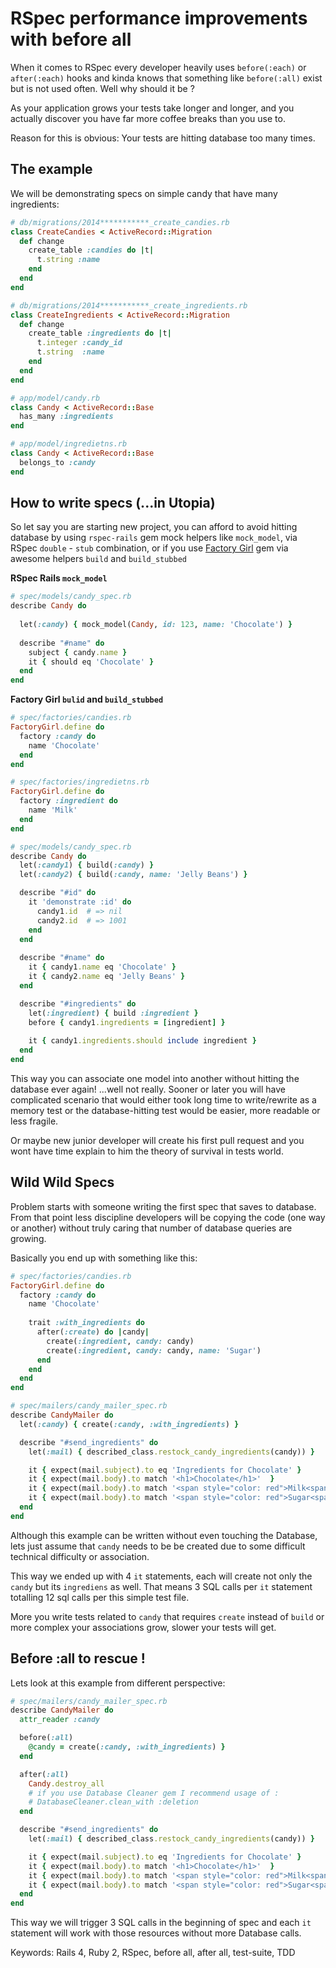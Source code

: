 # RSpec performance improvements with before all

When it comes to RSpec every developer heavily uses `before(:each)` or
`after(:each)` hooks and kinda knows that something like
`before(:all)` exist but is not used often. Well why should it be ?

As your application grows your tests take longer and longer, and you
actually discover you have far more coffee breaks than you use to.

Reason for this is obvious: Your tests are hitting database too many times.
 
## The example

We will be demonstrating specs on simple candy that have many ingredients:

```ruby
# db/migrations/2014***********_create_candies.rb
class CreateCandies < ActiveRecord::Migration
  def change
    create_table :candies do |t|
      t.string :name
    end
  end
end

# db/migrations/2014***********_create_ingredients.rb
class CreateIngredients < ActiveRecord::Migration
  def change
    create_table :ingredients do |t|
      t.integer :candy_id
      t.string  :name
    end
  end
end

# app/model/candy.rb
class Candy < ActiveRecord::Base
  has_many :ingredients
end

# app/model/ingredietns.rb
class Candy < ActiveRecord::Base
  belongs_to :candy
end
```

## How to write specs (...in Utopia) 

So let say you are starting new project, you can afford to avoid hitting
database by using `rspec-rails` gem mock helpers like `mock_model`, via
RSpec `double` - `stub` combination, or if you use [Factory Girl](https://github.com/thoughtbot/factory_girl)
gem via awesome helpers `build` and `build_stubbed`

**RSpec Rails `mock_model`**

```ruby
# spec/models/candy_spec.rb
describe Candy do
  
  let(:candy) { mock_model(Candy, id: 123, name: 'Chocolate') }
  
  describe "#name" do
    subject { candy.name }
    it { should eq 'Chocolate' }
  end
end
```

**Factory Girl `bulid` and `build_stubbed`**

```ruby
# spec/factories/candies.rb
FactoryGirl.define do
  factory :candy do
    name 'Chocolate'
  end
end

# spec/factories/ingredietns.rb
FactoryGirl.define do
  factory :ingredient do
    name 'Milk'
  end
end

# spec/models/candy_spec.rb
describe Candy do
  let(:candy1) { build(:candy) }
  let(:candy2) { build(:candy, name: 'Jelly Beans') }

  describe "#id" do
    it 'demonstrate :id' do
      candy1.id  # => nil
      candy2.id  # => 1001
    end
  end
  
  describe "#name" do
    it { candy1.name eq 'Chocolate' }
    it { candy2.name eq 'Jelly Beans' }
  end

  describe "#ingredients" do
    let(:ingredient) { build :ingredient }
    before { candy1.ingredients = [ingredient] }
   
    it { candy1.ingredients.should include ingredient } 
  end
end
```

This way you can associate one model into another without hitting the
database ever again! ...well not really. Sooner or later you will have
complicated scenario that would either took long time to write/rewrite as a
memory test or the database-hitting test would be easier, more readable or
less fragile.

Or maybe new junior developer will create his first pull request and
you wont have time explain to him the theory of survival in tests world.

## Wild Wild Specs

Problem starts with someone writing the first spec that saves to 
database. From that point less discipline developers will be copying
the code (one way or another) without truly caring that number of
database queries are growing.

Basically you end up with something like this:

```ruby
# spec/factories/candies.rb
FactoryGirl.define do
  factory :candy do
    name 'Chocolate'
   
    trait :with_ingredients do
      after(:create) do |candy|
        create(:ingredient, candy: candy)
        create(:ingredient, candy: candy, name: 'Sugar')
      end
    end
  end
end

# spec/mailers/candy_mailer_spec.rb
describe CandyMailer do
  let(:candy) { create(:candy, :with_ingredients) }

  describe "#send_ingredients" do
    let(:mail) { described_class.restock_candy_ingredients(candy)) }

    it { expect(mail.subject).to eq 'Ingredients for Chocolate' }
    it { expect(mail.body).to match '<h1>Chocolate</h1>'  }
    it { expect(mail.body).to match '<span style="color: red">Milk<span>' }  #ingredient 1
    it { expect(mail.body).to match '<span style="color: red">Sugar<span>' } #ingredient 2
  end
end
```

Although this example can be written without even touching the Database,
lets just assume that `candy` needs to be be created due to some
difficult technical difficulty or association.

This way we ended up with 4 `it` statements, each will create not only
the `candy` but its `ingrediens` as well. That means 3 SQL calls per
`it` statement totalling 12 sql calls per this simple test file.

More you write tests related to `candy` that requires `create` instead
of `build` or more complex your associations grow,  slower your tests
will get.


## Before :all to rescue !

Lets look at this example from different perspective:

```ruby
# spec/mailers/candy_mailer_spec.rb
describe CandyMailer do
  attr_reader :candy

  before(:all)
    @candy = create(:candy, :with_ingredients) }
  end

  after(:all)
    Candy.destroy_all
    # if you use Database Cleaner gem I recommend usage of :
    # DatabaseCleaner.clean_with :deletion
  end

  describe "#send_ingredients" do
    let(:mail) { described_class.restock_candy_ingredients(candy)) }

    it { expect(mail.subject).to eq 'Ingredients for Chocolate' }
    it { expect(mail.body).to match '<h1>Chocolate</h1>'  }
    it { expect(mail.body).to match '<span style="color: red">Milk<span>' }  #ingredient 1
    it { expect(mail.body).to match '<span style="color: red">Sugar<span>' } #ingredient 2
  end
end
```

This way we will trigger 3 SQL calls in the beginning of spec and 
each `it` statement will work with those resources without more Database
calls.

Keywords: Rails 4, Ruby 2, RSpec, before all, after all, test-suite, TDD
